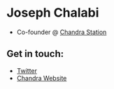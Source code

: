 # Joseph Chalabi
- Co-founder @ [Chandra Station](https://chandrastation.com)
  
## Get in touch:
* [Twitter](https://twitter.com/chalabi_joseph)
* [Chandra Website](https://chadnrastation.com/contact)
